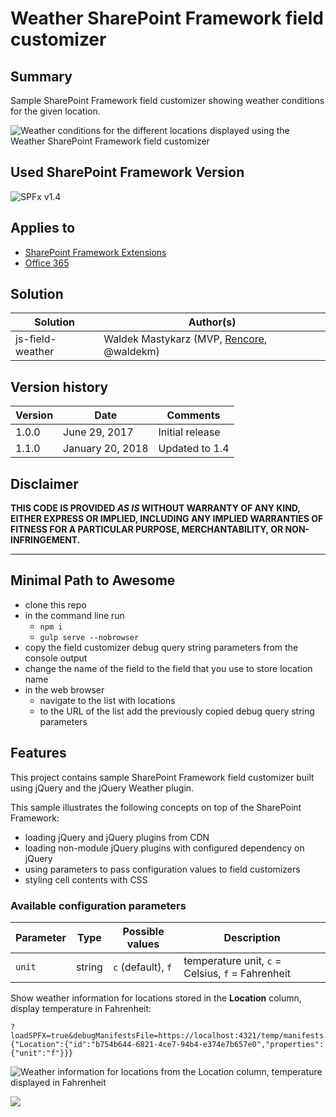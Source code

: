 # Weather SharePoint Framework field customizer

## Summary

Sample SharePoint Framework field customizer showing weather conditions for the given location.

![Weather conditions for the different locations displayed using the Weather SharePoint Framework field customizer](./assets/weather-preview.png)

## Used SharePoint Framework Version

![SPFx v1.4](https://img.shields.io/badge/SPFx-1.4-green.svg)

## Applies to

* [SharePoint Framework Extensions](https://dev.office.com/sharepoint/docs/spfx/extensions/overview-extensions)
* [Office 365](http://dev.office.com/sharepoint/docs/spfx/set-up-your-developer-tenant)

## Solution

Solution|Author(s)
--------|---------
js-field-weather|Waldek Mastykarz (MVP, [Rencore](https://rencore.com), @waldekm)

## Version history

Version|Date|Comments
-------|----|--------
1.0.0|June 29, 2017|Initial release
1.1.0|January 20, 2018|Updated to 1.4

## Disclaimer

**THIS CODE IS PROVIDED *AS IS* WITHOUT WARRANTY OF ANY KIND, EITHER EXPRESS OR IMPLIED, INCLUDING ANY IMPLIED WARRANTIES OF FITNESS FOR A PARTICULAR PURPOSE, MERCHANTABILITY, OR NON-INFRINGEMENT.**

---

## Minimal Path to Awesome

* clone this repo
* in the command line run
  * `npm i`
  * `gulp serve --nobrowser`
* copy the field customizer debug query string parameters from the console output
* change the name of the field to the field that you use to store location name
* in the web browser
  * navigate to the list with locations
  * to the URL of the list add the previously copied debug query string parameters

## Features

This project contains sample SharePoint Framework field customizer built using jQuery and the jQuery Weather plugin.

This sample illustrates the following concepts on top of the SharePoint Framework:

* loading jQuery and jQuery plugins from CDN
* loading non-module jQuery plugins with configured dependency on jQuery
* using parameters to pass configuration values to field customizers
* styling cell contents with CSS

### Available configuration parameters

Parameter | Type | Possible values | Description
----------|------|-----------------|------------
`unit`|string|`c` (default), `f`|temperature unit, `c` = Celsius, `f` = Fahrenheit

Show weather information for locations stored in the **Location** column, display temperature in Fahrenheit:

```text
?loadSPFX=true&debugManifestsFile=https://localhost:4321/temp/manifests.js&fieldCustomizers={"Location":{"id":"b754b644-6821-4ce7-94b4-e374e7b657e0","properties":{"unit":"f"}}}
```

![Weather information for locations from the Location column, temperature displayed in Fahrenheit](./assets/weather-location-f.png)

![](https://telemetry.sharepointpnp.com/sp-dev-fx-extensions/samples/js-field-weather)